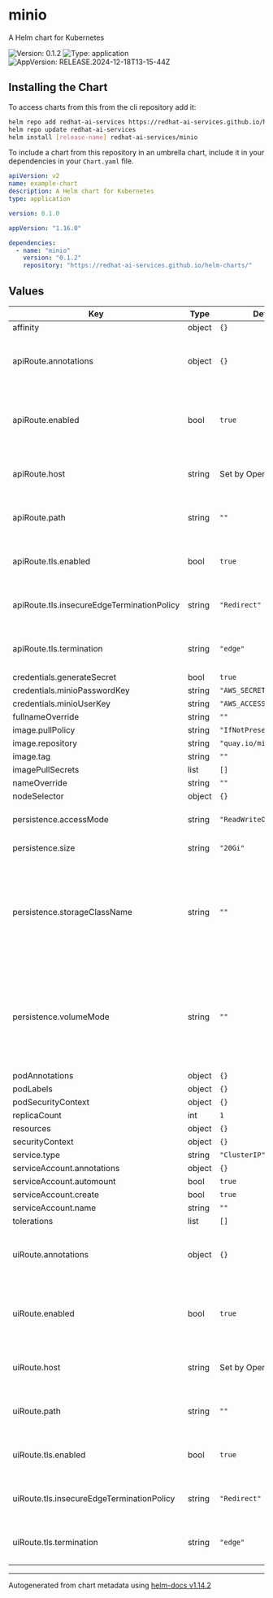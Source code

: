 # minio

A Helm chart for Kubernetes

![Version: 0.1.2](https://img.shields.io/badge/Version-0.1.2-informational?style=flat-square) ![Type: application](https://img.shields.io/badge/Type-application-informational?style=flat-square) ![AppVersion: RELEASE.2024-12-18T13-15-44Z](https://img.shields.io/badge/AppVersion-RELEASE.2024--12--18T13--15--44Z-informational?style=flat-square)

## Installing the Chart

To access charts from this from the cli repository add it:

```sh
helm repo add redhat-ai-services https://redhat-ai-services.github.io/helm-charts/
helm repo update redhat-ai-services
helm install [release-name] redhat-ai-services/minio
```

To include a chart from this repository in an umbrella chart, include it in your dependencies in your `Chart.yaml` file.

```yaml
apiVersion: v2
name: example-chart
description: A Helm chart for Kubernetes
type: application

version: 0.1.0

appVersion: "1.16.0"

dependencies:
  - name: "minio"
    version: "0.1.2"
    repository: "https://redhat-ai-services.github.io/helm-charts/"
```

## Values

| Key | Type | Default | Description |
|-----|------|---------|-------------|
| affinity | object | `{}` |  |
| apiRoute.annotations | object | `{}` | Additional custom annotations for the route |
| apiRoute.enabled | bool | `true` | Enable creation of the OpenShift Route object |
| apiRoute.host | string | Set by OpenShift | The hostname for the route |
| apiRoute.path | string | `""` | The path for the OpenShift route |
| apiRoute.tls.enabled | bool | `true` | Enable secure route settings |
| apiRoute.tls.insecureEdgeTerminationPolicy | string | `"Redirect"` | Insecure route termination policy |
| apiRoute.tls.termination | string | `"edge"` | Secure route termination policy |
| credentials.generateSecret | bool | `true` |  |
| credentials.minioPasswordKey | string | `"AWS_SECRET_ACCESS_KEY"` |  |
| credentials.minioUserKey | string | `"AWS_ACCESS_KEY_ID"` |  |
| fullnameOverride | string | `""` |  |
| image.pullPolicy | string | `"IfNotPresent"` |  |
| image.repository | string | `"quay.io/minio/minio"` |  |
| image.tag | string | `""` |  |
| imagePullSecrets | list | `[]` |  |
| nameOverride | string | `""` |  |
| nodeSelector | object | `{}` |  |
| persistence.accessMode | string | `"ReadWriteOnce"` | Read/Write mode of the PVC |
| persistence.size | string | `"20Gi"` | Size of the PVC |
| persistence.storageClassName | string | `""` | Storage class name used to create the PVC.   If not provided the default storage class will be utilized. |
| persistence.volumeMode | string | `""` | Volume mode used to create the PVC.   If not provided the default volume mode will be utilized. |
| podAnnotations | object | `{}` |  |
| podLabels | object | `{}` |  |
| podSecurityContext | object | `{}` |  |
| replicaCount | int | `1` |  |
| resources | object | `{}` |  |
| securityContext | object | `{}` |  |
| service.type | string | `"ClusterIP"` |  |
| serviceAccount.annotations | object | `{}` |  |
| serviceAccount.automount | bool | `true` |  |
| serviceAccount.create | bool | `true` |  |
| serviceAccount.name | string | `""` |  |
| tolerations | list | `[]` |  |
| uiRoute.annotations | object | `{}` | Additional custom annotations for the route |
| uiRoute.enabled | bool | `true` | Enable creation of the OpenShift Route object |
| uiRoute.host | string | Set by OpenShift | The hostname for the route |
| uiRoute.path | string | `""` | The path for the OpenShift route |
| uiRoute.tls.enabled | bool | `true` | Enable secure route settings |
| uiRoute.tls.insecureEdgeTerminationPolicy | string | `"Redirect"` | Insecure route termination policy |
| uiRoute.tls.termination | string | `"edge"` | Secure route termination policy |

----------------------------------------------
Autogenerated from chart metadata using [helm-docs v1.14.2](https://github.com/norwoodj/helm-docs/releases/v1.14.2)
